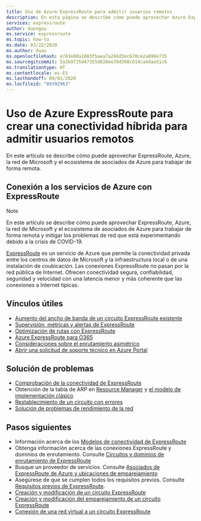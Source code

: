 ```yaml
---
title: Uso de Azure ExpressRoute para admitir usuarios remotos
description: En esta página se describe cómo puede aprovechar Azure ExpressRoute para habilitar el trabajo remoto debido a la pandemia de COVID-19.
services: expressroute
author: duongau
ms.service: expressroute
ms.topic: how-to
ms.date: 03/22/2020
ms.author: duau
ms.openlocfilehash: e783e80a1883f5aea7a266d3ec670ce2a898e735
ms.sourcegitcommit: 5a3b9f35d47355d026ee39d398c614ca4dae51c6
ms.translationtype: HT
ms.contentlocale: es-ES
ms.lasthandoff: 09/02/2020
ms.locfileid: "89392963"
---
```

# <a name="using-azure-expressroute-to-create-hybrid-connectivity-to-support-remote-users"></a>Uso de Azure ExpressRoute para crear una conectividad híbrida para admitir usuarios remotos

En este artículo se describe cómo puede aprovechar ExpressRoute, Azure, la red de Microsoft y el ecosistema de asociados de Azure para trabajar de forma remota.

## <a name="connecting-to-azure-services-with-expressroute"></a>Conexión a los servicios de Azure con ExpressRoute

>[!NOTE]
>En este artículo se describe cómo puede aprovechar ExpressRoute, Azure, la red de Microsoft y el ecosistema de asociados de Azure para trabajar de forma remota y mitigar los problemas de red que está experimentando debido a la crisis de COVID-19.
>

[ExpressRoute](expressroute-introduction.md) es un servicio de Azure que permite la conectividad privada entre los centros de datos de Microsoft y la infraestructura local o de una instalación de coubicación. Las conexiones ExpressRoute no pasan por la red pública de Internet. Ofrecen conectividad segura, confiabilidad, seguridad y velocidad con una latencia menor y más coherente que las conexiones a Internet típicas.

## <a name="useful-links"></a>Vínculos útiles

* [Aumento del ancho de banda de un circuito ExpressRoute existente](expressroute-howto-circuit-portal-resource-manager.md#modify)
* [Supervisión, métricas y alertas de ExpressRoute ](expressroute-monitoring-metrics-alerts.md#expressroute-gateway-connections-in-bitsseconds)
* [Optimización de rutas con ExpressRoute](expressroute-optimize-routing.md)
* [Azure ExpressRoute para O365](https://docs.microsoft.com/office365/enterprise/azure-expressroute?redirectSourcePath=%252farticle%252f6d2534a2-c19c-4a99-be5e-33a0cee5d3bd)
* [Consideraciones sobre el enrutamiento asimétrico](expressroute-asymmetric-routing.md)
* [Abrir una solicitud de soporte técnico en Azure Portal](https://portal.azure.com/#blade/Microsoft_Azure_Support/HelpAndSupportBlade/overview)

## <a name="troubleshoot"></a>Solución de problemas

* [Comprobación de la conectividad de ExpressRoute](expressroute-troubleshooting-expressroute-overview.md)
* Obtención de la tabla de ARP en [Resource Manager](expressroute-troubleshooting-arp-resource-manager.md) y [el modelo de implementación clásico](expressroute-troubleshooting-arp-classic.md)
* [Restablecimiento de un circuito con errores](reset-circuit.md)
* [Solución de problemas de rendimiento de la red](expressroute-troubleshooting-network-performance.md)

## <a name="next-steps"></a>Pasos siguientes

* Información acerca de los [Modelos de conectividad de ExpressRoute](expressroute-connectivity-models.md)
* Obtenga información acerca de las conexiones ExpressRoute y dominios de enrutamiento. Consulte [Circuitos y dominios de enrutamiento de ExpressRoute](expressroute-circuit-peerings.md)
* Busque un proveedor de servicios. Consulte [Asociados de ExpressRoute de Azure y ubicaciones de emparejamiento](expressroute-locations.md)
* Asegúrese de que se cumplen todos los requisitos previos. Consulte [Requisitos previos de ExpressRoute](expressroute-prerequisites.md).
* [Creación y modificación de un circuito ExpressRoute](expressroute-howto-circuit-portal-resource-manager.md)
* [Creación y modificación del emparejamiento de un circuito ExpressRoute](expressroute-howto-routing-portal-resource-manager.md)
* [Conexión de una red virtual a un circuito ExpressRoute](expressroute-howto-linkvnet-portal-resource-manager.md)
